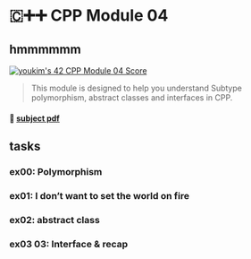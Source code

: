 # 🇨➕➕ CPP Module 04
## hmmmmmm

[![youkim's 42 CPP Module 04 Score](https://badge42.vercel.app/api/v2/cl1pqrsvk005409ml9e9fk7av/project/2554341)](https://github.com/JaeSeoKim/badge42)
> This module is designed to help you understand Subtype polymorphism, abstract classes and interfaces in CPP.

#### 📄 [subject pdf](https://cdn.intra.42.fr/pdf/pdf/49422/en.subject.pdf)

## tasks

### ex00: Polymorphism
### ex01: I don’t want to set the world on fire
### ex02: abstract class
### ex03 03: Interface & recap
